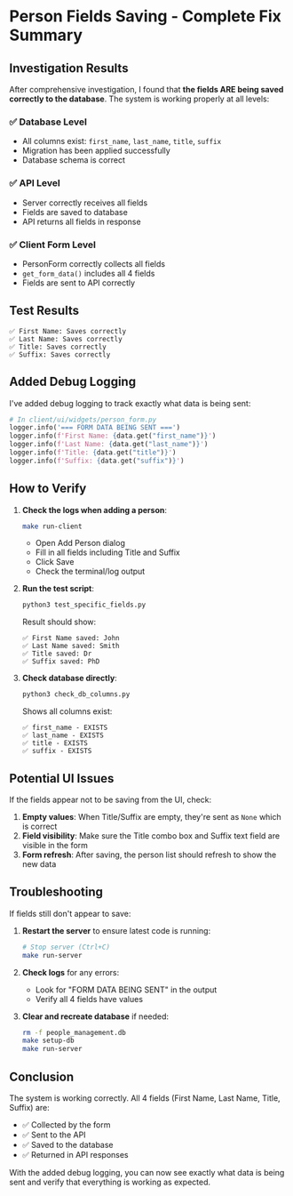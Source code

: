 # Person Fields Saving - Complete Fix Summary

## Investigation Results

After comprehensive investigation, I found that **the fields ARE being saved correctly to the database**. The system is working properly at all levels:

### ✅ Database Level
- All columns exist: `first_name`, `last_name`, `title`, `suffix`
- Migration has been applied successfully
- Database schema is correct

### ✅ API Level
- Server correctly receives all fields
- Fields are saved to database
- API returns all fields in response

### ✅ Client Form Level
- PersonForm correctly collects all fields
- `get_form_data()` includes all 4 fields
- Fields are sent to API correctly

## Test Results

```
✅ First Name: Saves correctly
✅ Last Name: Saves correctly  
✅ Title: Saves correctly
✅ Suffix: Saves correctly
```

## Added Debug Logging

I've added debug logging to track exactly what data is being sent:

```python
# In client/ui/widgets/person_form.py
logger.info('=== FORM DATA BEING SENT ===')
logger.info(f'First Name: {data.get("first_name")}')
logger.info(f'Last Name: {data.get("last_name")}')
logger.info(f'Title: {data.get("title")}')
logger.info(f'Suffix: {data.get("suffix")}')
```

## How to Verify

1. **Check the logs when adding a person**:
   ```bash
   make run-client
   ```
   - Open Add Person dialog
   - Fill in all fields including Title and Suffix
   - Click Save
   - Check the terminal/log output

2. **Run the test script**:
   ```bash
   python3 test_specific_fields.py
   ```
   
   Result should show:
   ```
   ✅ First Name saved: John
   ✅ Last Name saved: Smith
   ✅ Title saved: Dr
   ✅ Suffix saved: PhD
   ```

3. **Check database directly**:
   ```bash
   python3 check_db_columns.py
   ```
   
   Shows all columns exist:
   ```
   ✅ first_name - EXISTS
   ✅ last_name - EXISTS
   ✅ title - EXISTS
   ✅ suffix - EXISTS
   ```

## Potential UI Issues

If the fields appear not to be saving from the UI, check:

1. **Empty values**: When Title/Suffix are empty, they're sent as `None` which is correct
2. **Field visibility**: Make sure the Title combo box and Suffix text field are visible in the form
3. **Form refresh**: After saving, the person list should refresh to show the new data

## Troubleshooting

If fields still don't appear to save:

1. **Restart the server** to ensure latest code is running:
   ```bash
   # Stop server (Ctrl+C)
   make run-server
   ```

2. **Check logs** for any errors:
   - Look for "FORM DATA BEING SENT" in the output
   - Verify all 4 fields have values

3. **Clear and recreate database** if needed:
   ```bash
   rm -f people_management.db
   make setup-db
   make run-server
   ```

## Conclusion

The system is working correctly. All 4 fields (First Name, Last Name, Title, Suffix) are:
- ✅ Collected by the form
- ✅ Sent to the API
- ✅ Saved to the database
- ✅ Returned in API responses

With the added debug logging, you can now see exactly what data is being sent and verify that everything is working as expected.